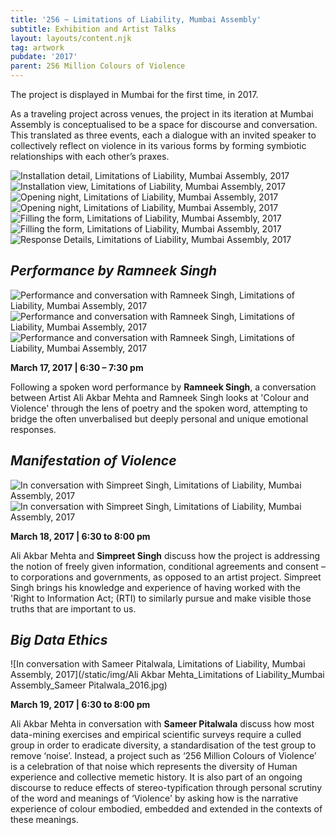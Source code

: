 ```yaml
---
title: '256 ~ Limitations of Liability, Mumbai Assembly'
subtitle: Exhibition and Artist Talks
layout: layouts/content.njk
tag: artwork
pubdate: '2017'
parent: 256 Million Colours of Violence
---
```

The project is displayed in Mumbai for the first time, in 2017.

As a traveling project across venues, the project in its iteration at Mumbai Assembly is conceptualised to be a space for discourse and conversation. This translated as three events, each a dialogue with an invited speaker to collectively reflect on violence in its various forms by forming symbiotic relationships with each other’s praxes.

![Installation detail, Limitations of Liability, Mumbai Assembly, 2017](/static/img/ali-akbar-mehta_256-million-colours-of-violence_detail_2017.jpg)
![Installation view, Limitations of Liability, Mumbai Assembly, 2017](/static/img/colour-wall-survey-table.jpg)
![Opening night, Limitations of Liability, Mumbai Assembly, 2017](/static/img/opening-night.jpg)
![Opening night, Limitations of Liability, Mumbai Assembly, 2017](/static/img/audience-3.jpg)
![Filling the form, Limitations of Liability, Mumbai Assembly, 2017](/static/img/filling-the-form.jpg)
![Filling the form, Limitations of Liability, Mumbai Assembly, 2017](/static/img/ali-ken.jpg)
![Response Details, Limitations of Liability, Mumbai Assembly, 2017](/static/img/colours-of-violence.jpg)



## _Performance by Ramneek Singh_

![Performance and conversation with Ramneek Singh, Limitations of Liability, Mumbai Assembly, 2017](/static/img/ramneek-singh-performance.jpg)
![Performance and conversation with Ramneek Singh, Limitations of Liability, Mumbai Assembly, 2017](/static/img/ramneek-singh-performance-2.jpg)
![Performance and conversation with Ramneek Singh, Limitations of Liability, Mumbai Assembly, 2017](/static/img/ramneek-and-ali-in-conversation.jpg)



  **March 17, 2017 | 6:30 – 7:30 pm**

Following a spoken word performance by **Ramneek Singh**, a conversation between Artist Ali Akbar Mehta and Ramneek Singh looks at 'Colour and Violence' through the lens of poetry and the spoken word, attempting to bridge the often unverbalised but deeply personal and unique emotional responses.


## _Manifestation of Violence_

![In conversation with Simpreet Singh, Limitations of Liability, Mumbai Assembly, 2017](/static/img/ali-akbar-mehta-and-simpreet-singh.jpg)
![In conversation with Simpreet Singh, Limitations of Liability, Mumbai Assembly, 2017](/static/img/audience-2.jpg)

  **March 18, 2017 | 6:30 to 8:00 pm**

Ali Akbar Mehta and **Simpreet Singh** discuss how the project is addressing the notion of freely given information, conditional agreements and consent – to corporations and governments, as opposed to an artist project. Simpreet Singh brings his knowledge and experience of having worked with the 'Right to Information Act; (RTI) to similarly pursue and make visible those truths that are important to us.


## _Big Data Ethics_

![In conversation with Sameer Pitalwala, Limitations of Liability, Mumbai Assembly, 2017](/static/img/Ali Akbar Mehta_Limitations of Liability_Mumbai Assembly_Sameer Pitalwala_2016.jpg)

  **March 19, 2017 | 6:30 to 8:00 pm**

Ali Akbar Mehta in conversation with **Sameer Pitalwala** discuss how most data-mining exercises and empirical scientific surveys require a culled group in order to eradicate diversity, a standardisation of the test group to remove ‘noise’. Instead, a project such as ‘256 Million Colours of Violence’ is a celebration of that noise which represents the diversity of Human experience and collective memetic history. It is also part of an ongoing discourse to reduce effects of stereo-typification through personal scrutiny of the word and meanings of ‘Violence' by asking how is the narrative experience of colour embodied, embedded and extended in the contexts of these meanings.
